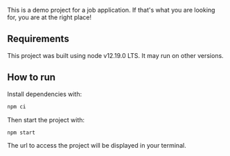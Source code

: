 This is a demo project for a job application. If that's what you are looking for, you are at the right place!

## Requirements
This project was built using node v12.19.0 LTS. It may run on other versions.

## How to run
Install dependencies with:
```bash
npm ci
```
Then start the project with:
```bash
npm start
```

The url to access the project will be displayed in your terminal.
